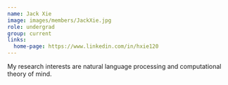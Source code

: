 ```yaml
---
name: Jack Xie
image: images/members/JackXie.jpg
role: undergrad
group: current
links:
  home-page: https://www.linkedin.com/in/hxie120
---
```


My research interests are natural language processing and computational theory of mind.